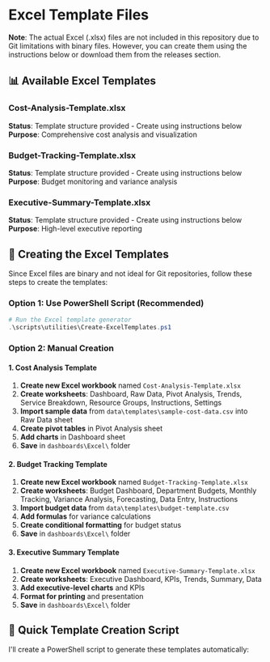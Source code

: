 # Excel Template Files

**Note**: The actual Excel (.xlsx) files are not included in this repository due to Git limitations with binary files. However, you can create them using the instructions below or download them from the releases section.

## 📊 **Available Excel Templates**

### **Cost-Analysis-Template.xlsx**
**Status**: Template structure provided - Create using instructions below
**Purpose**: Comprehensive cost analysis and visualization

### **Budget-Tracking-Template.xlsx** 
**Status**: Template structure provided - Create using instructions below
**Purpose**: Budget monitoring and variance analysis

### **Executive-Summary-Template.xlsx**
**Status**: Template structure provided - Create using instructions below  
**Purpose**: High-level executive reporting

## 🔧 **Creating the Excel Templates**

Since Excel files are binary and not ideal for Git repositories, follow these steps to create the templates:

### **Option 1: Use PowerShell Script (Recommended)**
```powershell
# Run the Excel template generator
.\scripts\utilities\Create-ExcelTemplates.ps1
```

### **Option 2: Manual Creation**

#### **1. Cost Analysis Template**
1. **Create new Excel workbook** named `Cost-Analysis-Template.xlsx`
2. **Create worksheets**: Dashboard, Raw Data, Pivot Analysis, Trends, Service Breakdown, Resource Groups, Instructions, Settings
3. **Import sample data** from `data\templates\sample-cost-data.csv` into Raw Data sheet
4. **Create pivot tables** in Pivot Analysis sheet
5. **Add charts** in Dashboard sheet
6. **Save** in `dashboards\Excel\` folder

#### **2. Budget Tracking Template**  
1. **Create new Excel workbook** named `Budget-Tracking-Template.xlsx`
2. **Create worksheets**: Budget Dashboard, Department Budgets, Monthly Tracking, Variance Analysis, Forecasting, Data Entry, Instructions
3. **Import budget data** from `data\templates\budget-template.csv`
4. **Add formulas** for variance calculations
5. **Create conditional formatting** for budget status
6. **Save** in `dashboards\Excel\` folder

#### **3. Executive Summary Template**
1. **Create new Excel workbook** named `Executive-Summary-Template.xlsx`  
2. **Create worksheets**: Executive Dashboard, KPIs, Trends, Summary, Data
3. **Add executive-level charts** and KPIs
4. **Format for printing** and presentation
5. **Save** in `dashboards\Excel\` folder

## 🚀 **Quick Template Creation Script**

I'll create a PowerShell script to generate these templates automatically:
